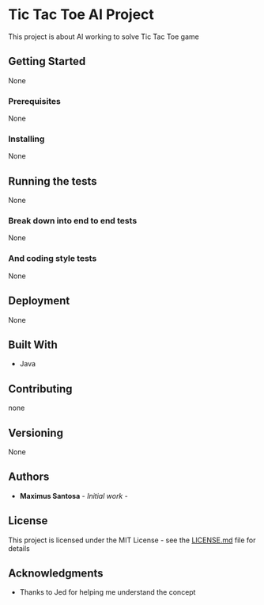 # Tic Tac Toe AI Project

This project is about AI working to solve Tic Tac Toe game

## Getting Started

None

### Prerequisites

None

### Installing

None

## Running the tests

None

### Break down into end to end tests

None

### And coding style tests

None

## Deployment

None

## Built With

* Java

## Contributing

none

## Versioning

None

## Authors

* **Maximus Santosa** - *Initial work* - 



## License

This project is licensed under the MIT License - see the [LICENSE.md](LICENSE.md) file for details

## Acknowledgments

* Thanks to Jed for helping me understand the concept

